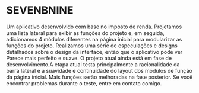 # SEVENBNINE
Um aplicativo desenvolvido com base no imposto de renda. Projetamos uma lista lateral para exibir as funções do projeto e, em seguida, adicionamos 4 módulos diferentes na página inicial para modularizar as funções do projeto. Realizamos uma série de especulações e designs detalhados sobre o design da interface, então que o aplicativo pode ver Parece mais perfeito e suave. O projeto atual ainda está em fase de desenvolvimento.A etapa atual testa principalmente a racionalidade da barra lateral e a suavidade e continuidade do layout dos módulos de função da página inicial. Mais funções serão melhoradas na fase posterior. Se você encontrar problemas durante o teste, entre em contato comigo.
